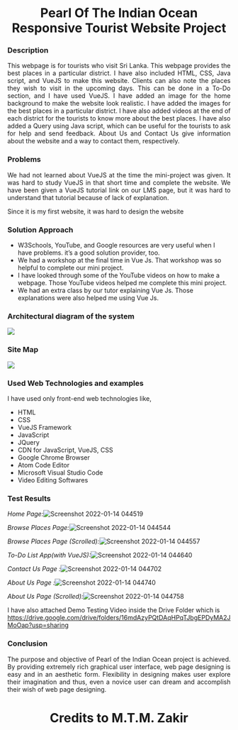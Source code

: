 <h1 align="center">Pearl Of The Indian Ocean <br>Responsive Tourist Website Project</h1>

  
### Description 
<p align="justify"> This webpage is for tourists who visit Sri Lanka. This webpage provides the best places in a particular district. I have also included HTML, CSS, Java script, and VueJS to make this website. Clients can also note the places they wish to visit in the upcoming days. This can be done in a To-Do section, and I have used VueJS. I have added an image for the home background to make the website look realistic. I have added the images for the best places in a particular district. I have also added videos at the end of each district for the tourists to know more about the best places. I have also added a Query using Java script, which can be useful for the tourists to ask for help and send feedback. About Us and Contact Us give information about the website and a way to contact them, respectively.</p>
  
### Problems 
<p align="justify"> We had not learned about VueJS at the time the mini-project was given. It was hard to study VueJS in that short time and complete the website. We have been given a VueJS tutorial link on our LMS page, but it was hard to understand that tutorial because of lack of explanation.</p>
<p align="justify">Since it is my first website, it was hard to design the website </p>
  
### Solution Approach
- W3Schools, YouTube, and Google resources are very useful when I have problems. it’s a good
solution provider, too.
- We had a workshop at the final time in Vue Js. That workshop was so helpful to complete our mini project.
- I have looked through some of the YouTube videos on how to make a webpage. Those YouTube videos helped me complete this mini project.
- We had an extra class by our tutor explaining Vue Js. Those explanations were also helped me using Vue Js.
  
### Architectural diagram of the system
<img src="https://user-images.githubusercontent.com/90142607/186638458-1962dbd2-aa55-48ba-90b0-b252bc9dedb5.png" align="center"/>

### Site Map
 <img src="https://user-images.githubusercontent.com/90142607/186638475-b77f3633-f163-4c9e-b2b3-b09d9b072f93.jpg" align="center"/>

### Used Web Technologies and examples
I have used only front-end web technologies like,
- HTML                        
- CSS                 
- VueJS Framework
- JavaScript
- JQuery
- CDN for JavaScript, VueJS, CSS
- Google Chrome Browser     
- Atom Code Editor    
- Microsoft Visual Studio Code
- Video Editing Softwares
  
### Test Results
*Home Page:*![Screenshot 2022-01-14 044519](https://user-images.githubusercontent.com/90142607/186636537-a3fb0c7e-9c22-42f3-8396-45cb0372ee93.png)

*Browse Places Page:*![Screenshot 2022-01-14 044544](https://user-images.githubusercontent.com/90142607/186636619-ce32aea3-481f-417c-8106-b123c91d1f10.png)

*Browse Places Page (Scrolled):*![Screenshot 2022-01-14 044557](https://user-images.githubusercontent.com/90142607/186636636-80780beb-ccdb-45cf-9efa-aa5c4e3b7309.png)

*To-Do List App(with VueJS):*![Screenshot 2022-01-14 044640](https://user-images.githubusercontent.com/90142607/186636670-3c47756d-1789-458c-9d50-1b000c724f43.png)

*Contact Us Page :*![Screenshot 2022-01-14 044702](https://user-images.githubusercontent.com/90142607/186636688-92971806-a40d-4e94-887a-3cf2f74f5b0c.png)

*About Us Page :*![Screenshot 2022-01-14 044740](https://user-images.githubusercontent.com/90142607/186636706-75c0a257-63a8-4748-88db-26cd55366f87.png)

*About Us Page (Scrolled):*![Screenshot 2022-01-14 044758](https://user-images.githubusercontent.com/90142607/186636749-034e3787-9ad1-4789-92f0-8f7919a860dc.png)

I have also attached Demo Testing Video inside the Drive Folder which is
https://drive.google.com/drive/folders/16mdAzyPQtDAqHPqTJbgEPDyMA2JMoOap?usp=sharing

### Conclusion
<p align="justify">The purpose and objective of Pearl of the Indian Ocean project is achieved. By providing extremely rich graphical user interface, web page designing is easy and in an aesthetic form. Flexibility in designing makes user explore their imagination and thus, even a novice user can dream and accomplish their wish of web page designing.</p>


<h1 align="center">Credits to M.T.M. Zakir</h1>
